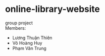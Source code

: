 # online-library-website
group project <br>
Members:
- Lương Thuận Thiên
- Võ Hoàng Huy
- Phạm Văn Trung
